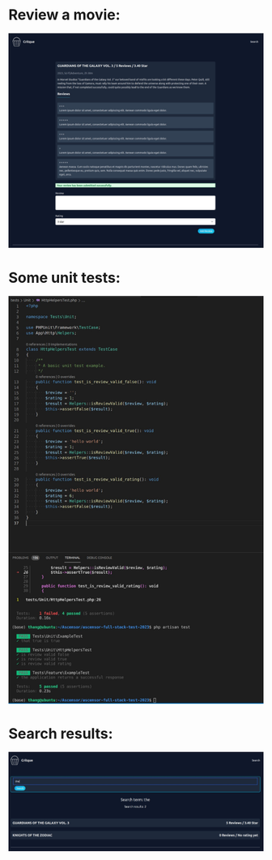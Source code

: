 # Review a movie:
![Review a movie](https://github.com/minhthangdang/minhthangdang.github.io/blob/185c210d7db7481d7b6065372a40ca40d83860dd/ascensor-review-2.jpg)
# Some unit tests:
![Unit tests](https://github.com/minhthangdang/minhthangdang.github.io/blob/009515f4c777bf62b1b659936044469598a8a415/ascensor-some-unit-tests.jpg)
# Search results:
![Unit tests](https://github.com/minhthangdang/minhthangdang.github.io/blob/0352bf9384b63ae2d7822e94530cd34167e91c2d/ascensor-search-result.jpg)
